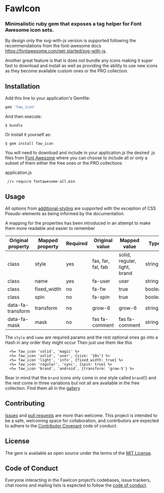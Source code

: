 # FawIcon

### Minimalistic ruby gem that exposes a tag helper for Font Awesome icon sets.

By design only the svg-with-js version is supported following the recommendations from the font-awesome docs 
https://fontawesome.com/get-started/svg-with-js.

Another great feature is that is does not bundle any icons making it super fast to download and install 
as well as providing the ability to use new icons as they become available custom ones or the PRO collection.       

## Installation

Add this line to your application's Gemfile:

```ruby
gem 'faw_icon'
```

And then execute:

    $ bundle

Or install it yourself as:

    $ gem install faw_icon
    
You will need to download and include in your application.js the desired .js files from [Font Awesome](https://fontawesome.com/get-started/svg-with-js)
where you can choose to include all or only a subset of them either the free ones or the PRO collections

application.js

     //= require fontawesome-all.min
     
## Usage
All options from [additional-styling](https://fontawesome.com/how-to-use/svg-with-js#additional-styling) are supported with the exception of 
CSS Pseudo-elements as being informed by the documentation.
 
A mapping for the properties has been introduced in an attempt to make them more readable and easier to remember

| Original property | Mapped property | Required | Original value     | Mapped value                 | Type    |
|-------------------|-----------------|----------|--------------------|------------------------------|---------|
| class             | style           | yes      | fas, far, fal, fab | solid, regular, light, brand | string  |
| class             | name            | yes      | fa-user            | user                         | string  |
| class             | fixed_width     | no       | fa-fw              | true                         | boolean |
| class             | spin            | no       | fa-spin            | true                         | boolean |
| data-fa-transform | transform       | no       | grow-6             | grow-6                       | string  |
| data-fa-mask      | mask            | no       | fas fa-comment     | fas fa-comment               | string  |


The `style` and `name` are required params and the rest optional ones go into a Hash in any order they might occur 
Then just use them like this

      <%= faw_icon 'solid', 'magic' %>
      <%= faw_icon 'solid', 'user', {size: '10x'} %>
      <%= faw_icon 'light', 'info', {fixed_width: true} %>
      <%= faw_icon 'regular', 'sync', {spin: true} %>
      <%= faw_icon 'brand', 'android', {transform: 'grow-5'} %>
      
Bear in mind that the `brand` icons only come in one style called `brand`(!) 
and the rest come in three variations but not all are available in the free collection.
Find them all in the [gallery](https://fontawesome.com/icons?d=gallery)      
      
## Contributing

[Issues](https://github.com/alexwebgr/faw_icon/issues) and [pull requests](https://github.com/alexwebgr/faw_icon/pulls) are more than welcome. This project is intended to be a safe, welcoming space for collaboration, and contributors are expected to adhere to the [Contributor Covenant](http://contributor-covenant.org) code of conduct.

## License

The gem is available as open source under the terms of the [MIT License](https://opensource.org/licenses/MIT).

## Code of Conduct

Everyone interacting in the FawIcon project’s codebases, issue trackers, chat rooms and mailing lists is expected to follow the [code of conduct](https://github.com/alexwebgr/faw_icon/blob/master/CODE_OF_CONDUCT.md).

